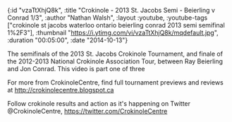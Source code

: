 {:id "vzaTtXhjQ8k",
 :title "Crokinole - 2013 St. Jacobs Semi - Beierling v Conrad 1/3",
 :author "Nathan Walsh",
 :layout :youtube,
 :youtube-tags
 ["crokinole st jacobs waterloo ontario beierling conrad 2013 semi semifinal 1%2F3"],
 :thumbnail "https://i.ytimg.com/vi/vzaTtXhjQ8k/mqdefault.jpg",
 :duration "00:05:00",
 :date "2014-10-13"}

The semifinals of the 2013 St. Jacobs Crokinole Tournament, and finale of the 2012-2013 National Crokinole Association Tour, between Ray Beierling and Jon Conrad. This video is part one of three

For more from CrokinoleCentre, find full tournament previews and reviews at http://crokinolecentre.blogspot.ca

Follow crokinole results and action as it's happening on Twitter @CrokinoleCentre, https://twitter.com/CrokinoleCentre
